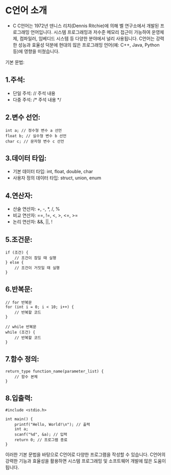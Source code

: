 # C언어 소개
* C
 C언어는 1972년 덴니스 리치(Dennis Ritchie)에 의해 벨 연구소에서 개발된 프로그래밍 언어입니다. 시스템 프로그래밍과 저수준 메모리 접근이 가능하여 운영체제, 컴파일러, 임베디드 시스템 등 다양한 분야에서 널리 사용됩니다. C언어는 강력한 성능과 효율성 덕분에 현대의 많은 프로그래밍 언어(예: C++, Java, Python 등)에 영향을 미쳤습니다.

기본 문법:

## 1.주석:

* 단일 주석: // 주석 내용
* 다중 주석: /* 주석 내용 */

## 2.변수 선언:

```
int a; // 정수형 변수 a 선언
float b; // 실수형 변수 b 선언
char c; // 문자형 변수 c 선언
```

## 3.데이터 타입:

* 기본 데이터 타입: int, float, double, char
* 사용자 정의 데이터 타입: struct, union, enum

## 4.연산자:

* 산술 연산자: +, -, *, /, %
* 비교 연산자: ==, !=, <, >, <=, >=
* 논리 연산자: &&, ||, !

## 5.조건문:

```
if (조건) {
    // 조건이 참일 때 실행
} else {
    // 조건이 거짓일 때 실행
}
```

## 6.반복문:

```
// for 반복문
for (int i = 0; i < 10; i++) {
    // 반복할 코드
}
```
```
// while 반복문
while (조건) {
    // 반복할 코드
}
```

## 7.함수 정의:

```
return_type function_name(parameter_list) {
    // 함수 본체
}
```

## 8.입출력:

```
#include <stdio.h>

int main() {
    printf("Hello, World!\n"); // 출력
    int a;
    scanf("%d", &a); // 입력
    return 0; // 프로그램 종료
}
```

이러한 기본 문법을 바탕으로 C언어로 다양한 프로그램을 작성할 수 있습니다. C언어의 강력한 기능과 효율성을 활용하면 시스템 프로그래밍 및 소프트웨어 개발에 많은 도움이 됩니다.